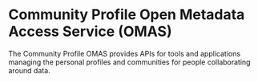<!-- SPDX-License-Identifier: Apache-2.0 -->

# Community Profile Open Metadata Access Service (OMAS)

The Community Profile OMAS provides APIs for tools and applications managing
the personal profiles and communities for people collaborating around data.